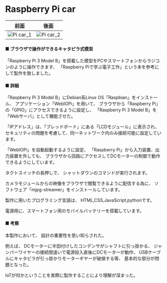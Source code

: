 # Raspberry Pi car
|前面|後面|
|---|---|
|![Pi car_1](https://github.com/17oa03/works/blob/master/%E9%9B%BB%E6%B0%97%E5%B7%A5%E4%BD%9C/Raspberry%20Pi%20Car/img/Pi%20car_1.jpg)|![Pi car_2](https://github.com/17oa03/works/blob/master/%E9%9B%BB%E6%B0%97%E5%B7%A5%E4%BD%9C/Raspberry%20Pi%20Car/img/Pi%20car_2.jpg)

#### ■ ブラウザで操作ができるキャタピラ式模型
「Raspberry Pi 3 Model B」を搭載した模型をPCやスマートフォンからラジコンのように操作できます、
「Raspberry Piで学ぶ電子工作」という本を参考にして製作を致しました。

#### ■ 詳細
「Raspberry Pi 3 Model B」にDebian系Linux OS「Raspbian」をインストール、
アプリケーション「WebIOPi」を用いて、
ブラウザから「Raspberry Pi」の「GPIO」にアクセスできるように設定し、
「Raspberry Pi 3 Model B」を「Webサーバ」として機能させた。

「IPアドレス」は、「ブレッドボード」にある「LCDモジュール」に表示され、
セキュリティの問題を考慮して、同一ネットワーク内のみ接続可能に設定しています。

「WebIOPi」を自動起動するように設定、
「Raspberry Pi」から入力装置、出力装置を外しても、
ブラウザから回路にアクセスしてDCモーターの制御で動作できるようにしています。

タクトスイッチの長押しで、
シャットダウンのコマンドが実行されます。

カメラモジュールからの映像をブラウザで閲覧できるように配信する為に、
ソフトウェア「mjpg-streamer」をインストールしています。

製作に用いたプログラミング言語は、
HTML,CSS,JavaScript,pythonです。

電源用に、スマートフォン用のモバイルバッテリーを搭載しています。

#### ■ 考察
本製作において、
設計の重要性を思い知らされた。

例えば、
DCモーターに半田付けしたコンデンサがシャフトに引っ掛かる、
ジャンパーワイヤーの接続間違いで電源投入直後にDCモーターが動作、
USBケーブルにキャタピラが引っ掛かりモーターギヤーが破損する等、
基本的な部分が問題となった。

IoTが何かということを実際に製作することにより理解が深まった。
